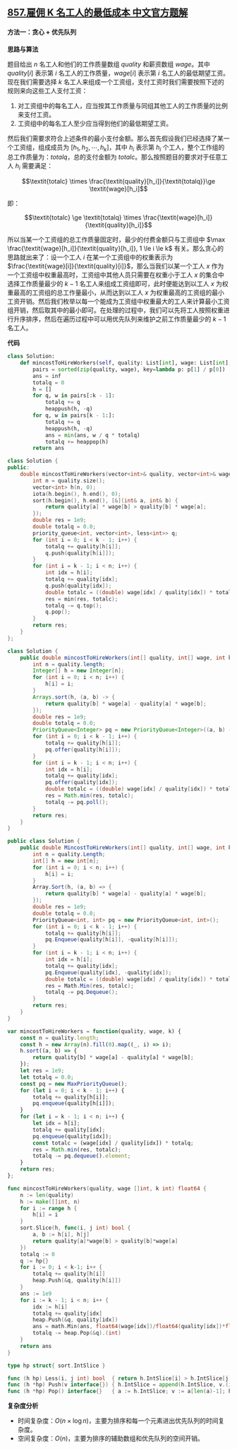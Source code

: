 ## [857.雇佣 K 名工人的最低成本 中文官方题解](https://leetcode.cn/problems/minimum-cost-to-hire-k-workers/solutions/100000/gu-yong-k-ming-gong-ren-de-zui-di-cheng-rsz3t)

#### 方法一：贪心 + 优先队列

**思路与算法**

题目给出 $n$ 名工人和他们的工作质量数组 $\textit{quality}$ 和薪资数组 $\textit{wage}$。其中 $\textit{quality}[i]$ 表示第 $i$ 名工人的工作质量，$\textit{wage}[i]$ 表示第 $i$ 名工人的最低期望工资。现在我们需要选择 $k$ 名工人来组成一个工资组，支付工资时我们需要按照下述的规则来向这些工人支付工资：

1. 对工资组中的每名工人，应当按其工作质量与同组其他工人的工作质量的比例来支付工资。
2. 工资组中的每名工人至少应当得到他们的最低期望工资。

然后我们需要求符合上述条件的最小支付金额。那么首先假设我们已经选择了某一个工资组，组成成员为 $[h_1,h_2,\cdots,h_k]$，其中 $h_i$ 表示第 $h_i$ 个工人，整个工作组的总工作质量为：$\textit{totalq}$，总的支付金额为 $\textit{totalc}$。那么按照题目的要求对于任意工人 $h_i$ 需要满足：

$$\textit{totalc} \times \frac{\textit{quality}[h_i]}{\textit{totalq}}\ge \textit{wage}[h_i]$$

即：

$$\textit{totalc} \ge \textit{totalq} \times \frac{\textit{wage}[h_i]}{\textit{quality}[h_i]}$$

所以当某一个工资组的总工作质量固定时，最少的付费金额只与工资组中 $\max \frac{\textit{wage}[h_i]}{\textit{quality}[h_i]}, 1 \le i \le k$ 有关。那么贪心的思路就出来了：设一个工人 $i$ 在某一个工资组中的权重表示为 $\frac{\textit{wage}[i]}{\textit{quality}[i]}$，那么当我们以某一个工人 $x$ 作为一个工资组中权重最高时，工资组中其他人员只需要在权重小于工人 $x$ 的集合中选择工作质量最少的 $k-1$ 名工人来组成工资组即可，此时便能达到以工人 $x$ 为权重最高的工资组的总工作量最小，从而达到以工人 $x$ 为权重最高的工资组的最小工资开销。然后我们枚举以每一个能成为工资组中权重最大的工人来计算最小工资组开销，然后取其中的最小即可。在处理的过程中，我们可以先将工人按照权重进行升序排序，然后在遍历过程中可以用优先队列来维护之前工作质量最少的 $k-1$ 名工人。

**代码**

```Python [sol1-Python3]
class Solution:
    def mincostToHireWorkers(self, quality: List[int], wage: List[int], k: int) -> float:
        pairs = sorted(zip(quality, wage), key=lambda p: p[1] / p[0])
        ans = inf
        totalq = 0
        h = []
        for q, w in pairs[:k - 1]:
            totalq += q
            heappush(h, -q)
        for q, w in pairs[k - 1:]:
            totalq += q
            heappush(h, -q)
            ans = min(ans, w / q * totalq)
            totalq += heappop(h)
        return ans
```

```C++ [sol1-C++]
class Solution {
public:
    double mincostToHireWorkers(vector<int>& quality, vector<int>& wage, int k) {
        int n = quality.size();
        vector<int> h(n, 0);
        iota(h.begin(), h.end(), 0);
        sort(h.begin(), h.end(), [&](int& a, int& b) {
            return quality[a] * wage[b] > quality[b] * wage[a];
        });
        double res = 1e9;
        double totalq = 0.0;
        priority_queue<int, vector<int>, less<int>> q;
        for (int i = 0; i < k - 1; i++) {
            totalq += quality[h[i]];
            q.push(quality[h[i]]);
        }
        for (int i = k - 1; i < n; i++) {
            int idx = h[i];
            totalq += quality[idx];
            q.push(quality[idx]);
            double totalc = ((double) wage[idx] / quality[idx]) * totalq;
            res = min(res, totalc);
            totalq -= q.top();
            q.pop();
        }
        return res;
    }
};
```

```Java [sol1-Java]
class Solution {
    public double mincostToHireWorkers(int[] quality, int[] wage, int k) {
        int n = quality.length;
        Integer[] h = new Integer[n];
        for (int i = 0; i < n; i++) {
            h[i] = i;
        }
        Arrays.sort(h, (a, b) -> {
            return quality[b] * wage[a] - quality[a] * wage[b];
        });
        double res = 1e9;
        double totalq = 0.0;
        PriorityQueue<Integer> pq = new PriorityQueue<Integer>((a, b) -> b - a);
        for (int i = 0; i < k - 1; i++) {
            totalq += quality[h[i]];
            pq.offer(quality[h[i]]);
        }
        for (int i = k - 1; i < n; i++) {
            int idx = h[i];
            totalq += quality[idx];
            pq.offer(quality[idx]);
            double totalc = ((double) wage[idx] / quality[idx]) * totalq;
            res = Math.min(res, totalc);
            totalq -= pq.poll();
        }
        return res;
    }
}
```

```C# [sol1-C#]
public class Solution {
    public double MincostToHireWorkers(int[] quality, int[] wage, int k) {
        int n = quality.Length;
        int[] h = new int[n];
        for (int i = 0; i < n; i++) {
            h[i] = i;
        }
        Array.Sort(h, (a, b) => {
            return quality[b] * wage[a] - quality[a] * wage[b];
        });
        double res = 1e9;
        double totalq = 0.0;
        PriorityQueue<int, int> pq = new PriorityQueue<int, int>();
        for (int i = 0; i < k - 1; i++) {
            totalq += quality[h[i]];
            pq.Enqueue(quality[h[i]], -quality[h[i]]);
        }
        for (int i = k - 1; i < n; i++) {
            int idx = h[i];
            totalq += quality[idx];
            pq.Enqueue(quality[idx], -quality[idx]);
            double totalc = ((double) wage[idx] / quality[idx]) * totalq;
            res = Math.Min(res, totalc);
            totalq -= pq.Dequeue();
        }
        return res;
    }
}
```

```JavaScript [sol1-JavaScript]
var mincostToHireWorkers = function(quality, wage, k) {
    const n = quality.length;
    const h = new Array(n).fill(0).map((_, i) => i);
    h.sort((a, b) => {
        return quality[b] * wage[a] - quality[a] * wage[b];
    });
    let res = 1e9;
    let totalq = 0.0;
    const pq = new MaxPriorityQueue();
    for (let i = 0; i < k - 1; i++) {
        totalq += quality[h[i]];
        pq.enqueue(quality[h[i]]);
    }
    for (let i = k - 1; i < n; i++) {
        let idx = h[i];
        totalq += quality[idx];
        pq.enqueue(quality[idx]);
        const totalc = (wage[idx] / quality[idx]) * totalq;
        res = Math.min(res, totalc);
        totalq -= pq.dequeue().element;
    }
    return res;
};
```

```go [sol1-Golang]
func mincostToHireWorkers(quality, wage []int, k int) float64 {
    n := len(quality)
    h := make([]int, n)
    for i := range h {
        h[i] = i
    }
    sort.Slice(h, func(i, j int) bool {
        a, b := h[i], h[j]
        return quality[a]*wage[b] > quality[b]*wage[a]
    })
    totalq := 0
    q := hp{}
    for i := 0; i < k-1; i++ {
        totalq += quality[h[i]]
        heap.Push(&q, quality[h[i]])
    }
    ans := 1e9
    for i := k - 1; i < n; i++ {
        idx := h[i]
        totalq += quality[idx]
        heap.Push(&q, quality[idx])
        ans = math.Min(ans, float64(wage[idx])/float64(quality[idx])*float64(totalq))
        totalq -= heap.Pop(&q).(int)
    }
    return ans
}

type hp struct{ sort.IntSlice }

func (h hp) Less(i, j int) bool  { return h.IntSlice[i] > h.IntSlice[j] }
func (h *hp) Push(v interface{}) { h.IntSlice = append(h.IntSlice, v.(int)) }
func (h *hp) Pop() interface{}   { a := h.IntSlice; v := a[len(a)-1]; h.IntSlice = a[:len(a)-1]; return v }
``` 

**复杂度分析**

- 时间复杂度：$O(n \times \log n)$，主要为排序和每一个元素进出优先队列的时间复杂度。
- 空间复杂度：$O(n)$，主要为排序的辅助数组和优先队列的空间开销。
